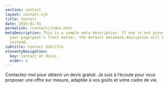 ```yaml
---
section: contact
layout: contact.njk
title: Contact
date: 2018-01-01
permalink: /contact/index.html
metaDescription: This is a sample meta description. If one is not present in
  your page/post's front matter, the default metadata.desciption will be used
  instead.
subtitle: Contact Subtitle
eleventyNavigation:
  key: Contact et devis
  order: 4
---
```


Contactez-moi pour obtenir un devis gratuit. Je suis à l’écoute pour vous proposer une offre sur mesure, adaptée à vos goûts et votre cadre de vie.
